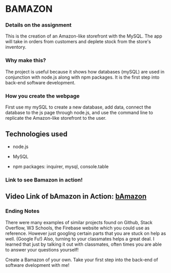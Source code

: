 # BAMAZON

### Details on the assignment
This is the creation of an Amazon-like storefront with the MySQL. The app will take in orders from customers and deplete stock from the store's inventory. 

### Why make this?
The project is useful because it shows how databases (mySQL) are used in conjunction with node.js along with npm packages. It is the first step into back-end software development. 

### How you create the webpage

First use my mySQL to create a new database, add data, connect the database to the js page through node.js, and use the command line to replicate the Amazon-like storefront to the user. 

## Technologies used

* node.js

* MySQL

* npm packages: inquirer, mysql, console.table 

### Link to see Bamazon in action!

## Video Link of bAmazon in Action: [bAmazon](https://drive.google.com/file/d/1y0rVMlYVAUET7BPvQmwhm7XFppvl3a5j/view?usp=sharing)

### Ending Notes

There were many examples of similar projects found on Github, Stack Overflow, W3 Schools, the Firebase website which you could use as reference. However just googling certain parts that you are stuck on help as well. (Google Fu!) Also, turning to your classmates helps a great deal. I learned that just by talking it out with classmates, often times you are able to answer your questions yourself!

Create a Bamazon of your own. Take your first step into the back-end of software dvelopment with me!